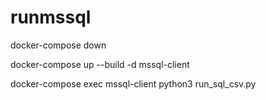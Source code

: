 # runmssql

docker-compose down

docker-compose up --build -d mssql-client

docker-compose exec mssql-client python3 run_sql_csv.py
